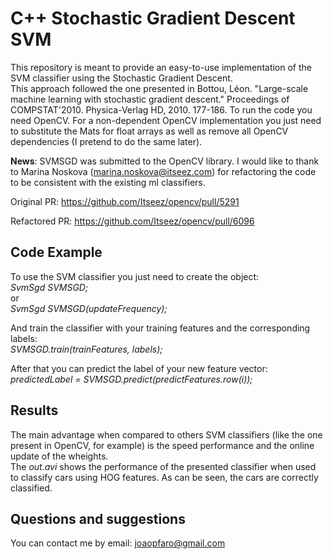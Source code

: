 # C++ Stochastic Gradient Descent SVM

This repository is meant to provide an easy-to-use implementation of the SVM classifier using the Stochastic Gradient Descent. 
<br />
This approach followed the one presented in Bottou, Léon. "Large-scale machine learning with stochastic gradient descent." Proceedings of COMPSTAT'2010. Physica-Verlag HD, 2010. 177-186. To run the code you need OpenCV. For a non-dependent OpenCV implementation you just need to substitute the Mats for float arrays as well as remove all OpenCV dependencies (I pretend to do the same later).

**News**: SVMSGD was submitted to the OpenCV library. I would like to thank to Marina Noskova (marina.noskova@itseez.com) for refactoring the code to be consistent with the existing ml classifiers.

Original PR: https://github.com/Itseez/opencv/pull/5291

Refactored PR: https://github.com/Itseez/opencv/pull/6096

## Code Example

To use the SVM classifier you just need to create the object:
<br />
*SvmSgd SVMSGD;*
<br />
or
<br />
*SvmSgd SVMSGD(updateFrequency);*

And train the classifier with your training features and the corresponding labels:
<br />
*SVMSGD.train(trainFeatures, labels);*

After that you can predict the label of your new feature vector:
<br />
*predictedLabel = SVMSGD.predict(predictFeatures.row(i));*

## Results

The main advantage when compared to others SVM classifiers (like the one present in OpenCV, for example) is the speed performance and the online update of the wheights.
<br />
The *out.avi* shows the performance of the presented classifier when used to classify cars using HOG features. As can be seen, the cars are correctly classified. 

## Questions and suggestions

You can contact me by email: joaopfaro@gmail.com

